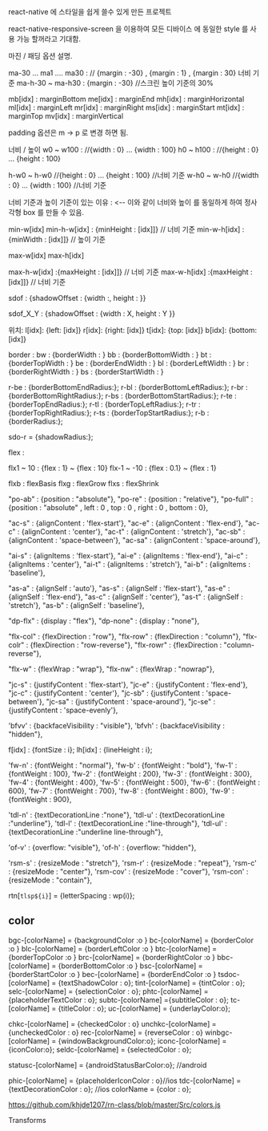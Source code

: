 react-native 에 스타일을 쉽게 쓸수 있게 만든 프로젝트 

react-native-responsive-screen 을 이용하여 모든 디바이스 에 동일한 style 를 사용 가능 할꺼라고 기대함. 


마진 / 패딩 옵션 설명. 


ma-30 ... ma1 .... ma30  : // {margin : -30} , {margin : 1} , {margin : 30} 너비 기준 
ma-h-30 ~ ma-h30 : {margin : -30} //스크린 높이 기준의 30% 

mb[idx] : marginBottom
me[idx] : marginEnd
mh[idx] : marginHorizontal
ml[idx] : marginLeft
mr[idx] : marginRight
ms[idx] : marginStart
mt[idx] : marginTop
mv[idx] : marginVertical

padding 옵션은 m -> p 로 변경 하면 됨. 


너비 / 높이 
w0 ~ w100 : //{width : 0} ... {width : 100}
h0 ~ h100 : //{height : 0} ... {height : 100}

h-w0 ~ h-w0 //{height : 0} ... {height : 100} //너비 기준 
w-h0 ~ w-h0 //{width : 0} ... {width : 100} //너비 기준 

너비 기준과 높이 기준이 있는 이유 : 
<View class ="w10 h-w10" > <-- 이와 같이 너비와 높이 를 동일하게 하여 정사각형 box 를 만들 수 있음. 

min-w[idx]
min-h-w[idx] : {minHeight : [idx]]} // 너비 기준 
min-w-h[idx] : {minWidth : [idx]]} // 높이 기준 

max-w[idx]
max-h[idx]

max-h-w[idx] :{maxHeight : [idx]]} // 너비 기준 
max-w-h[idx] :{maxHeight : [idx]]} // 너비 기준 

sdof : {shadowOffset : {width :, height :  }}

sdof_X_Y : {shadowOffset : {width : X, height : Y }}

위치: 
l[idx]: {left:  [idx]}
r[idx]: {right:  [idx]}
t[idx]: {top:  [idx]}
b[idx]: {bottom:  [idx]}

border : 
bw : {borderWidth : }
bb : {borderBottomWidth : }
bt : {borderTopWidth : }
be : {borderEndWidth : }
bl : {borderLeftWidth : }
br : {borderRightWidth : }
bs : {borderStartWidth : }

r-be : {borderBottomEndRadius:};
r-bl : {borderBottomLeftRadius:};
r-br : {borderBottomRightRadius:};
r-bs : {borderBottomStartRadius:};
r-te : {borderTopEndRadius:};
r-tl : {borderTopLeftRadius:};
r-tr : {borderTopRightRadius:};
r-ts : {borderTopStartRadius:};
r-b : {borderRadius:};

sdo-r  = {shadowRadius:};

flex :

flx1 ~ 10  : {flex : 1} ~ {flex : 10}
flx-1 ~ -10  : {flex : 0.1} ~ {flex : 1}

flxb : flexBasis
flxg : flexGrow
flxs : flexShrink 



"po-ab" : {position : "absolute"},
"po-re" : {position : "relative"},
"po-full" : {position : "absolute" , left : 0 , top : 0 , right : 0 , bottom : 0},

"ac-s" : {alignContent : 'flex-start'},
"ac-e" : {alignContent : 'flex-end'},
"ac-c" : {alignContent : 'center'},
"ac-t" : {alignContent : 'stretch'},
"ac-sb" : {alignContent : 'space-between'},
"ac-sa" : {alignContent : 'space-around'},

"ai-s" : {alignItems : 'flex-start'},
"ai-e" : {alignItems : 'flex-end'},
"ai-c" : {alignItems : 'center'},
"ai-t" : {alignItems : 'stretch'},
"ai-b" : {alignItems : 'baseline'},

"as-a" : {alignSelf : 'auto'},
"as-s" : {alignSelf : 'flex-start'},
"as-e" : {alignSelf : 'flex-end'},
"as-c" : {alignSelf : 'center'},
"as-t" : {alignSelf : 'stretch'},
"as-b" : {alignSelf : 'baseline'},

"dp-flx" : {display : "flex"},
"dp-none" : {display : "none"},

"flx-col" : {flexDirection : "row"},
"flx-row" : {flexDirection : "column"},
"flx-colr" : {flexDirection : "row-reverse"},
"flx-rowr" : {flexDirection : "column-reverse"},

"flx-w" : {flexWrap : "wrap"},
"flx-nw" : {flexWrap : "nowrap"},

"jc-s" : {justifyContent : 'flex-start'},
"jc-e" : {justifyContent : 'flex-end'},
"jc-c" : {justifyContent : 'center'},
"jc-sb" : {justifyContent : 'space-between'},
"jc-sa" : {justifyContent : 'space-around'},
"jc-se" : {justifyContent : 'space-evenly'},


'bfvv' : {backfaceVisibility : "visible"},
'bfvh' : {backfaceVisibility : "hidden"},

f[idx] : {fontSize : i}; 
lh[idx] : {lineHeight : i}; 

'fw-n' : {fontWeight : "normal"},
'fw-b' : {fontWeight : "bold"},
'fw-1' : {fontWeight : 100},
'fw-2' : {fontWeight : 200},
'fw-3' : {fontWeight : 300},
'fw-4' : {fontWeight : 400},
'fw-5' : {fontWeight : 500},
'fw-6' : {fontWeight : 600},
'fw-7' : {fontWeight : 700},
'fw-8' : {fontWeight : 800},
'fw-9' : {fontWeight : 900},


'tdl-n' : {textDecorationLine :"none"},
'tdl-u' : {textDecorationLine :"underline"},
'tdl-l' : {textDecorationLine :"line-through"},
'tdl-ul' : {textDecorationLine :"underline line-through"},

'of-v' : {overflow: "visible"},
'of-h' : {overflow: "hidden"},

'rsm-s' : {resizeMode : "stretch"},
'rsm-r' : {resizeMode : "repeat"},
'rsm-c' : {resizeMode : "center"},
'rsm-cov' : {resizeMode : "cover"},
'rsm-con' : {resizeMode : "contain"},

rtn[`tlsp${i}`] = {letterSpacing : wp(i)};



color
--------

bgc-[colorName] = {backgroundColor :o }
bc-[colorName] = {borderColor :o }
blc-[colorName] = {borderLeftColor :o }
btc-[colorName] = {borderTopColor :o }
brc-[colorName] = {borderRightColor :o }
bbc-[colorName] = {borderBottomColor :o }
bsc-[colorName] = {borderStartColor :o }
bec-[colorName] = {borderEndColor :o }
tsdoc-[colorName] = {textShadowColor : o};
tint-[colorName] = {tintColor : o};
selc-[colorName] = {selectionColor : o}; 
phtc-[colorName] ={placeholderTextColor : o};
subtc-[colorName] ={subtitleColor : o};
tc-[colorName] = {titleColor : o};
uc-[colorName] = {underlayColor:o};

chkc-[colorName] =  {checkedColor : o}
unchkc-[colorName] =  {uncheckedColor : o}
rec-[colorName] =  {reverseColor : o}
winbgc-[colorName] =  {windowBackgroundColor:o};
iconc-[colorName] =  {iconColor:o};
seldc-[colorName] = {selectedColor : o};

statusc-[colorName] =  {androidStatusBarColor:o}; //android

phic-[colorName] = {placeholderIconColor : o}//ios
tdc-[colorName] = {textDecorationColor : o}; //ios
colorName = {color : o};

https://github.com/khjde1207/rn-class/blob/master/Src/colors.js

Transforms